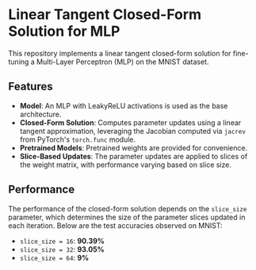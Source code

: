 # Linear Tangent Closed-Form Solution for MLP

This repository implements a linear tangent closed-form solution for fine-tuning a Multi-Layer Perceptron (MLP) on the MNIST dataset.

## Features
- **Model**: An MLP with LeakyReLU activations is used as the base architecture.
- **Closed-Form Solution**: Computes parameter updates using a linear tangent approximation, leveraging the Jacobian computed via `jacrev` from PyTorch's `torch.func` module.
- **Pretrained Models**: Pretrained weights are provided for convenience.
- **Slice-Based Updates**: The parameter updates are applied to slices of the weight matrix, with performance varying based on slice size.

## Performance
The performance of the closed-form solution depends on the `slice_size` parameter, which determines the size of the parameter slices updated in each iteration. Below are the test accuracies observed on MNIST:

- `slice_size = 16`: **90.39%**
- `slice_size = 32`: **93.05%**
- `slice_size = 64`: **9%**